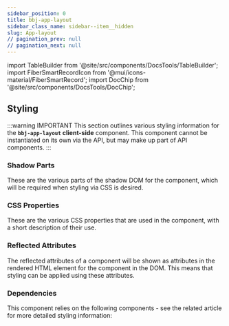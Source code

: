 ```yaml
---
sidebar_position: 0
title: bbj-app-layout
sidebar_class_name: sidebar--item__hidden
slug: App-layout
// pagination_prev: null
// pagination_next: null
---
```


import TableBuilder from '@site/src/components/DocsTools/TableBuilder';
import FiberSmartRecordIcon from '@mui/icons-material/FiberSmartRecord';
import DocChip from '@site/src/components/DocsTools/DocChip';

<DocChip tooltipText="This component will render with a shadow DOM, an API built into the browser that facilitates encapsulation." label="Shadow" target="_blank" clickable={false} iconName='shadow' />

<DocChip tooltipText="The name of the web component that will render in the DOM." label="bbj-app-layout" clickable={false} iconName='code'/>

## Styling

:::warning IMPORTANT
This section outlines various styling information for the **`bbj-app-layout` client-side** component. This component cannot be instantiated on its own via the API, but may make up part of API components.
:::

### Shadow Parts
These are the various parts of the shadow DOM for the component, which will be required when styling via CSS is desired.
<TableBuilder tag='bbj-app-layout' table="parts"/>

### CSS Properties

  These are the various CSS properties that are used in the component, with a short description of their use.
  
  <TableBuilder tag='bbj-app-layout' table="properties"/>

### Reflected Attributes

  The reflected attributes of a component will be shown as attributes in the rendered HTML element for the component in the DOM. This means that styling can be applied using these attributes.
  
  <TableBuilder tag='bbj-app-layout' table="reflects"/>

### Dependencies

  This component relies on the following components - see the related article for more detailed styling information:
  
  <TableBuilder tag='bbj-app-layout' table="dependencies"/>
